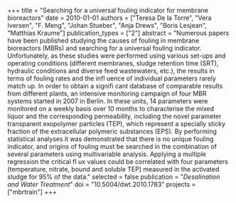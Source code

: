 +++
title = "Searching for a universal fouling indicator for membrane bioreactors"
date = 2010-01-01
authors = ["Teresa De la Torre", "Vera Iversen", "F. Meng", "Johan Stueber", "Anja Drews", "Boris Lesjean", "Matthias Kraume"]
publication_types = ["2"]
abstract = "Numerous papers have been published studying the causes of fouling in membrane bioreactors (MBRs) and searching for a universal fouling indicator. Unfortunately, as these studies were performed using various set-ups and operating conditions (different membranes, sludge retention time (SRT), hydraulic conditions and diverse feed wastewaters, etc.), the results in terms of fouling rates and the infl uence of individual parameters rarely match up. In order to obtain a signifi cant database of comparable results from different plants, an intensive monitoring campaign of four MBR systems started in 2007 in Berlin. In these units, 14 parameters were monitored on a weekly basis over 10 months to characterise the mixed liquor and the corresponding permeability, including the novel parameter transparent exopolymer particles (TEP), which represent a specially sticky fraction of the extracellular polymeric substances (EPS). By performing statistical analyses it was demonstrated that there is no unique fouling indicator, and origins of fouling must be searched in the combination of several parameters using multivariable analysis. Applying a multiple regression the critical fl ux values could be correlated with four parameters (temperature, nitrate, bound and soluble TEP) measured in the activated sludge for 95% of the data."
selected = false
publication = "*Desalination and Water Treatment*"
doi = "10.5004/dwt.2010.1783"
projects = ["mbrtrain"]
+++

